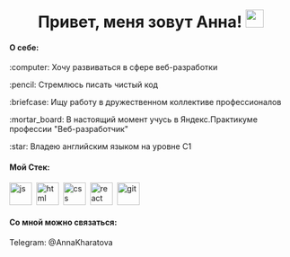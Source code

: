 <h1 align="center">Привет, меня зовут Анна!</a> 
<img src="https://github.com/blackcater/blackcater/raw/main/images/Hi.gif" height="32"/></h1>
<h4>О себе:</h4>

<p>:computer: Хочу развиваться в сфере веб-разработки</p>
<p>:pencil: Стремлюсь писать чистый код</p>
<p>:briefcase: Ищу работу в дружественном коллективе профессионалов</p>
<p>:mortar_board: В настоящий момент учусь в Яндекс.Практикуме профессии "Веб-разработчик"</p>
<p>:star: Владею английским языком на уровне С1</p>

<h4>Мой Стек: </h4>
<p><img src="https://cdn.jsdelivr.net/gh/devicons/devicon/icons/javascript/javascript-original.svg" title="js" width="40" height="40"/>&nbsp;
<img src="https://cdn.jsdelivr.net/gh/devicons/devicon/icons/html5/html5-original.svg" title="html" width="40" height="40"/>&nbsp;
<img src="https://cdn.jsdelivr.net/gh/devicons/devicon/icons/css3/css3-original.svg" title="css" width="40" height="40"/>&nbsp;
<img src="https://cdn.jsdelivr.net/gh/devicons/devicon/icons/react/react-original.svg" title="react" width="40" height="40"/>&nbsp;
<img src="https://cdn.jsdelivr.net/gh/devicons/devicon/icons/git/git-plain.svg" title="git" width="40" height="40"/>&nbsp;</p>

<h4>Cо мной можно связаться: </h4>
Telegram: @AnnaKharatova

